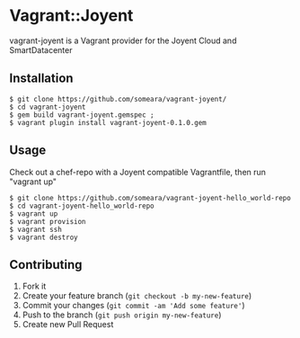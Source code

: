 # Vagrant::Joyent

vagrant-joyent is a Vagrant provider for the Joyent Cloud and SmartDatacenter

## Installation

    $ git clone https://github.com/someara/vagrant-joyent/
    $ cd vagrant-joyent
    $ gem build vagrant-joyent.gemspec ; 
    $ vagrant plugin install vagrant-joyent-0.1.0.gem 


## Usage

Check out a chef-repo with a Joyent compatible Vagrantfile, then run "vagrant up"

    $ git clone https://github.com/someara/vagrant-joyent-hello_world-repo 
    $ cd vagrant-joyent-hello_world-repo 
    $ vagrant up
    $ vagrant provision
    $ vagrant ssh
    $ vagrant destroy

## Contributing

1. Fork it
2. Create your feature branch (`git checkout -b my-new-feature`)
3. Commit your changes (`git commit -am 'Add some feature'`)
4. Push to the branch (`git push origin my-new-feature`)
5. Create new Pull Request
